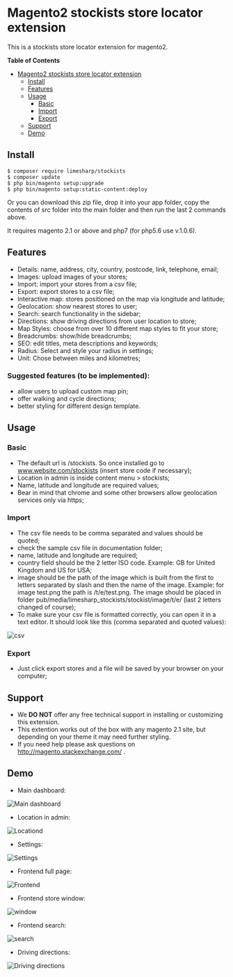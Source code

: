# Magento2 stockists store locator extension

This is a stockists store locator extension for magento2.

**Table of Contents** 
- [Magento2 stockists store locator extension](#)
	- [Install](#install)
	- [Features](#features)
	- [Usage](#usage)
		- [Basic](#basic)
		- [Import](#import)
		- [Export](#export)
	- [Support](#support)
	- [Demo](#demo)

## Install

```
$ composer require limesharp/stockists
$ composer update
$ php bin/magento setup:upgrade 
$ php bin/magento setup:static-content:deploy
```

Or you can download this zip file, drop it into your app folder, copy the contents of src folder into the main folder and then run the last 2 commands above.

It requires magento 2.1 or above and php7 (for php5.6 use v.1.0.6).

## Features

* Details: name, address, city, country, postcode, link, telephone, email;
* Images: upload images of your stores;
* Import: import your stores from a csv file;
* Export: export stores to a csv file;
* Interactive map: stores positioned on the map via longitude and latitude;
* Geolocation: show nearest stores to user;
* Search: search functionality in the sidebar;
* Directions: show driving directions from user location to store;
* Map Styles: choose from over 10 different map styles to fit your store;
* Breadcrumbs: show/hide breadcrumbs;
* SEO: edit titles, meta descriptions and keywords;
* Radius: Select and style your radius in settings;
* Unit: Chose between miles and kilometres;

### Suggested features (to be implemented):
* allow users to upload custom map pin;
* offer walking and cycle directions;
* better styling for different design template.

## Usage

### Basic

* The default url is /stockists. So once installed go to www.website.com/stockists (insert store code if necessary);
* Location in admin is inside content menu > stockists;
* Name, latitude and longitude are required values;
* Bear in mind that chrome and some other browsers allow geolocation services only via https;

### Import

* The csv file needs to be comma separated and values should be quoted;
* check the sample csv file in documentation folder;
* name, latitude and longitude are required;
* country field should be the 2 letter ISO code. Example: GB for United Kingdom and US for USA;
* image should be the path of the image which is built from the first to letters separated by slash and then the name of the image. Example: for image test.png the path is /t/e/test.png. The image should be placed in folder pub/media/limesharp_stockists/stockist/image/t/e/ (last 2 letters changed of course);
* To make sure your csv file is formatted correctly, you can open it in a text editor. It should look like this (comma separated and quoted values):

![csv](documentation/images/csv.jpg?raw=true "CSV")

### Export

* Just click export stores and a file will be saved by your browser on your computer;

## Support
* We **DO NOT** offer any free technical support in installing or customizing this extension.
* This extention works out of the box with any magento 2.1 site, but depending on your theme it may need further styling.
* If you need help please ask questions on http://magento.stackexchange.com/ .

## Demo

* Main dashboard:

![Main dashboard](documentation/images/main.jpg?raw=true "Main dashboard")
* Location in admin:

![Locationd](documentation/images/location.jpg?raw=true "Location")
* Settings:

![Settings](documentation/images/settings.jpg?raw=true "Settings")

* Frontend full page:

![Frontend](documentation/images/front.jpg?raw=true "Frontend")

* Frontend store window:

![window](documentation/images/window.jpg?raw=true "Window")

* Frontend search:

![search](documentation/images/search.jpg?raw=true "search")

* Driving directions:

![Driving directions](documentation/images/directions.jpg?raw=true "Driving directions")

